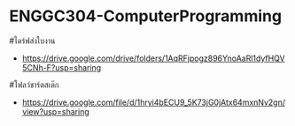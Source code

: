 # ENGGC304-ComputerProgramming
#ไดร์ฟส่งใบงาน
- https://drive.google.com/drive/folders/1AqRFjpogz896YnoAaRl1dyfHQV5CNh-F?usp=sharing

#โฟลว์ชาร์ตสเต๊ก
- https://drive.google.com/file/d/1hryi4bECU9_5K73jG0jAtx64mxnNv2gn/view?usp=sharing
